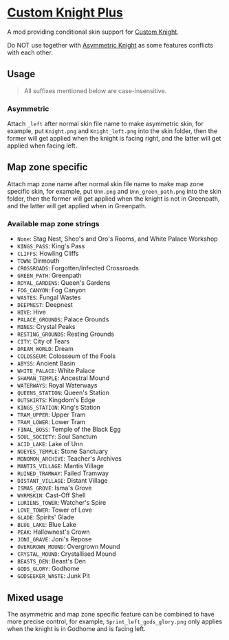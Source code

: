 # [Custom Knight Plus](https://github.com/HKLab/CustomKnightPlus)

A mod providing conditional skin support for [Custom Knight](https://github.com/PrashantMohta/HollowKnight.CustomKnight).

Do NOT use together with [Asymmetric Knight](https://github.com/PrashantMohta/HollowKnight.CustomKnight/tree/master/AddonExample/AsymmetricKnight) as some features conflicts with each other.

## Usage

> All suffixes mentioned below are case-insensitive.

### Asymmetric

Attach `_left` after normal skin file name to make asymmetric skin, for example, put `Knight.png` and `Knight_left.png` into the skin folder, then the former will get applied when the knight is facing right, and the latter will get applied when facing left.

## Map zone specific

Attach map zone name after normal skin file name to make map zone specific skin, for example, put `Unn.png` and `Unn_green_path.png` into the skin folder, then the former will get applied when the knight is not in Greenpath, and the latter will get applied when in Greenpath.

### Available map zone strings

- `None`: Stag Nest, Sheo's and Oro's Rooms, and White Palace Workshop
- `KINGS_PASS`: King's Pass
- `CLIFFS`: Howling Cliffs
- `TOWN`: Dirmouth
- `CROSSROADS`: Forgotten/Infected Crossroads
- `GREEN_PATH`: Greenpath
- `ROYAL_GARDENS`: Queen's Gardens
- `FOG_CANYON`: Fog Canyon
- `WASTES`: Fungal Wastes
- `DEEPNEST`: Deepnest
- `HIVE`: Hive
- `PALACE_GROUNDS`: Palace Grounds
- `MINES`: Crystal Peaks
- `RESTING_GROUNDS`: Resting Grounds
- `CITY`: City of Tears
- `DREAM_WORLD`: Dream
- `COLOSSEUM`: Colosseum of the Fools
- `ABYSS`: Ancient Basin
- `WHITE_PALACE`: White Palace
- `SHAMAN_TEMPLE`: Ancestral Mound
- `WATERWAYS`: Royal Waterways
- `QUEENS_STATION`: Queen's Station
- `OUTSKIRTS`: Kingdom's Edge
- `KINGS_STATION`: King's Station
- `TRAM_UPPER`: Upper Tram
- `TRAM_LOWER`: Lower Tram
- `FINAL_BOSS`: Temple of the Black Egg
- `SOUL_SOCIETY`: Soul Sanctum
- `ACID_LAKE`: Lake of Unn
- `NOEYES_TEMPLE`: Stone Sanctuary
- `MONOMON_ARCHIVE`: Teacher's Archives
- `MANTIS_VILLAGE`: Mantis Village
- `RUINED_TRAMWAY`: Failed Tramway
- `DISTANT_VILLAGE`: Distant Village
- `ISMAS_GROVE`: Isma's Grove
- `WYRMSKIN`: Cast-Off Shell
- `LURIENS_TOWER`: Watcher's Spire
- `LOVE_TOWER`: Tower of Love
- `GLADE`: Spirits' Glade
- `BLUE_LAKE`: Blue Lake
- `PEAK`: Hallownest's Crown
- `JONI_GRAVE`: Joni's Repose
- `OVERGROWN_MOUND`: Overgrown Mound
- `CRYSTAL_MOUND`: Crystallised Mound
- `BEASTS_DEN`: Beast's Den
- `GODS_GLORY`: Godhome
- `GODSEEKER_WASTE`: Junk Pit

## Mixed usage

The asymmetric and map zone specific feature can be combined to have more precise control, for example, `Sprint_left_gods_glory.png` only applies when the knight is in Godhome and is facing left.
